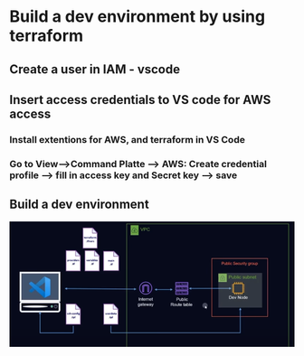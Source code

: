 # Build a dev environment by using terraform

## Create a user in IAM  - vscode

## Insert access credentials to VS code for AWS access
### Install extentions for AWS, and terraform in VS Code
### Go to View-->Command Platte --> AWS: Create credential profile --> fill in access key and Secret key --> save

## Build a dev environment
![alt text](image.png)
